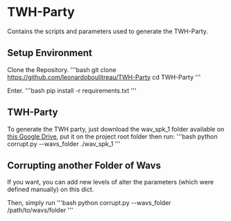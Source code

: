 # TWH-Party
Contains the scripts and parameters used to generate the TWH-Party.

## Setup Environment
Clone the Repository.
'''bash
git clone https://github.com/leonardoboulitreau/TWH-Party
cd TWH-Party
'''

Enter.
'''bash
pip install -r requirements.txt
'''

## TWH-Party
To generate the TWH party, just download the wav_spk_1 folder available on [this Google Drive](https://drive.google.com/drive/folders/1R-nvdXInAsqvJUuT8EY6fQ0TnbD7jlni?usp=sharing), put it on the project root folder then run:
'''bash
python corrupt.py --wavs_folder ./wav_spk_1
'''

## Corrupting another Folder of Wavs
If you want, you can add new levels of alter the parameters (which were defined manually) on this dict.

Then, simply run
'''bash
python corrupt.py --wavs_folder /path/to/wavs/folder
'''
